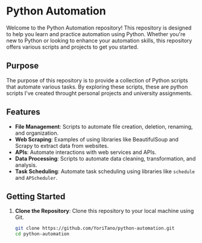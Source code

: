 # Python Automation

Welcome to the Python Automation repository! This repository is designed to help you learn and practice automation using Python. Whether you're new to Python or looking to enhance your automation skills, this repository offers various scripts and projects to get you started.

## Purpose

The purpose of this repository is to provide a collection of Python scripts that automate various tasks. By exploring these scripts, these are python scripts I've created throught personal projects and university assignments.

## Features

- **File Management**: Scripts to automate file creation, deletion, renaming, and organization.
- **Web Scraping**: Examples of using libraries like BeautifulSoup and Scrapy to extract data from websites.
- **APIs**: Automate interactions with web services and APIs.
- **Data Processing**: Scripts to automate data cleaning, transformation, and analysis.
- **Task Scheduling**: Automate task scheduling using libraries like `schedule` and `APScheduler`.

## Getting Started

1. **Clone the Repository**: Clone this repository to your local machine using Git.

   ```bash
   git clone https://github.com/YoriTano/python-automation.git
   cd python-automation
